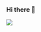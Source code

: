 ### Hi there 👋

<a href="https://sarah-log.tistory.com/" target="_blank">
<img src="https://img.shields.io/badge/instagram-E4405F?style=flat&logo=appveyor&logoColor=#FFFFFF"/></a>


<!--
**jeongsoha/jeongsoha** is a ✨ _special_ ✨ repository because its `README.md` (this file) appears on your GitHub profile.

Here are some ideas to get you started:

- 🔭 I’m currently working on ...
- 🌱 I’m currently learning ...
- 👯 I’m looking to collaborate on ...
- 🤔 I’m looking for help with ...
- 💬 Ask me about ...
- 📫 How to reach me: ...
- 😄 Pronouns: ...
- ⚡ Fun fact: ...
-->
